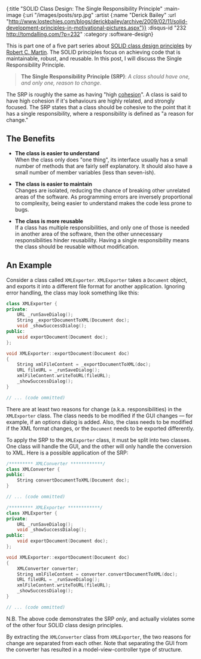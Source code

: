 {:title "SOLID Class Design: The Single Responsibility Principle"
 :main-image {:uri "/images/posts/srp.jpg"
              :artist {:name "Derick Bailey"
                       :url "http://www.lostechies.com/blogs/derickbailey/archive/2009/02/11/solid-development-principles-in-motivational-pictures.aspx"}}
 :disqus-id "232 http://tomdalling.com/?p=232"
 :category :software-design}

This is part one of a five part series about [SOLID class design principles][]
by [Robert C. Martin][]. The SOLID principles focus on achieving code that is
maintainable, robust, and reusable. In this post, I will discuss the Single
Responsibility Principle.

>**The Single Responsibility Principle (SRP)**: *A class should have one, and only one, reason to change*.

<!--more-->

The SRP is roughly the same as having "high [cohesion][]". A class is said to
have high cohesion if it's behaviours are highly related, and strongly focused.
The SRP states that a class should be cohesive to the point that it has a
single responsibility, where a responsibility is defined as "a reason for
change."

The Benefits
------------

 -  **The class is easier to understand**<br />
    When the class only does "one thing", its interface usually has a small
    number of methods that are fairly self explanatory. It should also have a
    small number of member variables (less than seven-ish).
    
 -  **The class is easier to maintain**<br />
    Changes are isolated, reducing the chance of breaking other unrelated areas
    of the software. As programming errors are inversely proportional to
    complexity, being easier to understand makes the code less prone to bugs.
    
 -  **The class is more reusable**<br />
    If a class has multiple responsibilities, and only one of those is needed
    in another area of the software, then the other unnecessary
    responsibilities hinder reusability. Having a single responsibility means
    the class should be reusable without modification.

An Example
----------

Consider a class called `XMLExporter`. `XMLExporter` takes a `Document` object,
and exports it into a different file format for another application. Ignoring
error handling, the class may look something like this:

```cpp
class XMLExporter {
private:
    URL _runSaveDialog();
    String _exportDocumentToXML(Document doc);
    void _showSuccessDialog();
public:
    void exportDocument(Document doc);
};

void XMLExporter::exportDocument(Document doc)
{
    String xmlFileContent = _exportDocumentToXML(doc);
    URL fileURL = _runSaveDialog();
    xmlFileContent.writeToURL(fileURL);
    _showSuccessDialog();
}

// ... (code ommitted)

```

There are at least two reasons for change (a.k.a. responsibilities) in the
`XMLExporter` class. The class needs to be modified if the GUI changes &mdash;
for example, if an options dialog is added. Also, the class needs to be
modified if the XML format changes, or the `Document` needs to be exported
differently.

To apply the SRP to the `XMLExporter` class, it must be split into two classes.
One class will handle the GUI, and the other will only handle the conversion to
XML. Here is a possible application of the SRP:

```cpp
/********* XMLConverter ************/
class XMLConverter {
public:
    String convertDocumentToXML(Document doc);
}

// ... (code ommitted)

/********* XMLExporter ************/
class XMLExporter {
private:
    URL _runSaveDialog();
    void _showSuccessDialog();
public:
    void exportDocument(Document doc);
};

void XMLExporter::exportDocument(Document doc)
{
    XMLConverter converter;
    String xmlFileContent = converter.convertDocumentToXML(doc);
    URL fileURL = _runSaveDialog();
    xmlFileContent.writeToURL(fileURL);
    _showSuccessDialog();
}

// ... (code ommitted)

```

N.B. The above code demonstrates the SRP *only*, and actually violates some of
the other four SOLID class design principles.

By extracting the `XMLConverter` class from `XMLExporter`, the two reasons for
change are separated from each other. Note that separating the GUI from the
converter has resulted in a model-view-controller type of structure.

[SOLID class design principles]: http://butunclebob.com/ArticleS.UncleBob.PrinciplesOfOod "The Principles of OOD"
[Robert C. Martin]: http://www.objectmentor.com/omTeam/martin_r.html
[cohesion]: http://en.wikipedia.org/wiki/Cohesion_%28computer_science%29 "Cohesion (computer science)"

